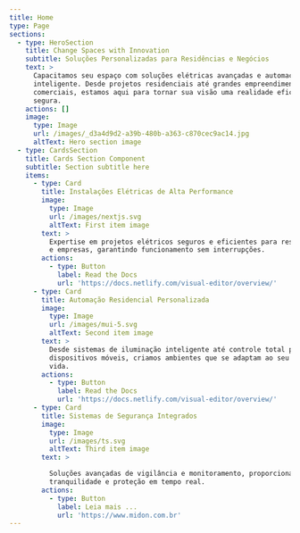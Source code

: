 ```yaml
---
title: Home
type: Page
sections:
  - type: HeroSection
    title: Change Spaces with Innovation
    subtitle: Soluções Personalizadas para Residências e Negócios
    text: >
      Capacitamos seu espaço com soluções elétricas avançadas e automação
      inteligente. Desde projetos residenciais até grandes empreendimentos
      comerciais, estamos aqui para tornar sua visão uma realidade eficiente e
      segura.
    actions: []
    image:
      type: Image
      url: /images/_d3a4d9d2-a39b-480b-a363-c870cec9ac14.jpg
      altText: Hero section image
  - type: CardsSection
    title: Cards Section Component
    subtitle: Section subtitle here
    items:
      - type: Card
        title: Instalações Elétricas de Alta Performance
        image:
          type: Image
          url: /images/nextjs.svg
          altText: First item image
        text: >
          Expertise em projetos elétricos seguros e eficientes para residências
          e empresas, garantindo funcionamento sem interrupções.
        actions:
          - type: Button
            label: Read the Docs
            url: 'https://docs.netlify.com/visual-editor/overview/'
      - type: Card
        title: Automação Residencial Personalizada
        image:
          type: Image
          url: /images/mui-5.svg
          altText: Second item image
        text: >
          Desde sistemas de iluminação inteligente até controle total por
          dispositivos móveis, criamos ambientes que se adaptam ao seu estilo de
          vida.
        actions:
          - type: Button
            label: Read the Docs
            url: 'https://docs.netlify.com/visual-editor/overview/'
      - type: Card
        title: Sistemas de Segurança Integrados
        image:
          type: Image
          url: /images/ts.svg
          altText: Third item image
        text: >

          Soluções avançadas de vigilância e monitoramento, proporcionando
          tranquilidade e proteção em tempo real.
        actions:
          - type: Button
            label: Leia mais ...
            url: 'https://www.midon.com.br'
---
```

